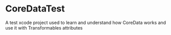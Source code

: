 # CoreDataTest
A test xcode project used to learn and understand how CoreData works and use it with Transformables attributes
